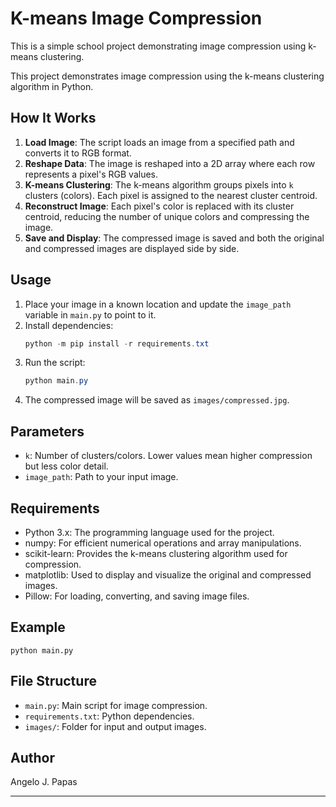 # K-means Image Compression

This is a simple school project demonstrating image compression using k-means clustering.

This project demonstrates image compression using the k-means clustering algorithm in Python.

## How It Works

1. **Load Image**: The script loads an image from a specified path and converts it to RGB format.
2. **Reshape Data**: The image is reshaped into a 2D array where each row represents a pixel's RGB values.
3. **K-means Clustering**: The k-means algorithm groups pixels into `k` clusters (colors). Each pixel is assigned to the nearest cluster centroid.
4. **Reconstruct Image**: Each pixel's color is replaced with its cluster centroid, reducing the number of unique colors and compressing the image.
5. **Save and Display**: The compressed image is saved and both the original and compressed images are displayed side by side.

## Usage

1. Place your image in a known location and update the `image_path` variable in `main.py` to point to it.
2. Install dependencies:
   ```powershell
   python -m pip install -r requirements.txt
   ```
3. Run the script:
   ```powershell
   python main.py
   ```
4. The compressed image will be saved as `images/compressed.jpg`.

## Parameters
- `k`: Number of clusters/colors. Lower values mean higher compression but less color detail.
- `image_path`: Path to your input image.

## Requirements
* Python 3.x: The programming language used for the project.
* numpy: For efficient numerical operations and array manipulations.
* scikit-learn: Provides the k-means clustering algorithm used for compression.
* matplotlib: Used to display and visualize the original and compressed images.
* Pillow: For loading, converting, and saving image files.

## Example
```
python main.py
```

## File Structure
- `main.py`: Main script for image compression.
- `requirements.txt`: Python dependencies.
- `images/`: Folder for input and output images.

## Author
Angelo J. Papas

---
